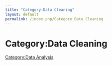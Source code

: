 ```yaml
---
title: "Category:Data Cleaning"
layout: default
permalink: /index.php/Category_Data_Cleaning
---
```


# Category:Data Cleaning

[Category:Data Analysis](Category_Data_Analysis)
